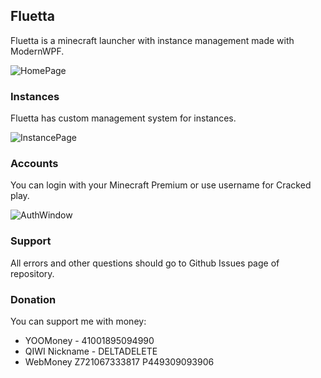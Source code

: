 ## Fluetta

Fluetta is a minecraft launcher with instance management made with ModernWPF.

![HomePage](https://i.imgur.com/OEMsvjw.png)
### Instances

Fluetta has custom management system for instances.

![InstancePage](https://i.imgur.com/A2SxHtu.png)

### Accounts

You can login with your Minecraft Premium or use username for Cracked play.

![AuthWindow](https://i.imgur.com/yDXH4mF.png)

### Support

All errors and other questions should go to Github Issues page of repository.

### Donation

You can support me with money:

- YOOMoney - 41001895094990
- QIWI Nickname - DELTADELETE 
- WebMoney Z721067333817 P449309093906
